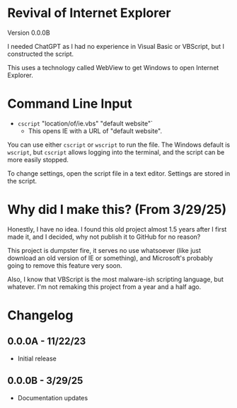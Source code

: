 # Revival of Internet Explorer

Version 0.0.0B

I needed ChatGPT as I had no experience in Visual Basic or VBScript, but I constructed the script.

This uses a technology called WebView to get Windows to open Internet Explorer.

# Command Line Input

- `cscript` "location/of/ie.vbs" "default website"`
    - This opens IE with a URL of "default website".

You can use either `cscript` or `wscript` to run the file. The Windows default is `wscript`, but `cscript` allows logging into the terminal, and the script can be more easily stopped.

To change settings, open the script file in a text editor. Settings are stored in the script.

# Why did I make this? (From 3/29/25)

Honestly, I have no idea. I found this old project almost 1.5 years after I first made it, and I decided, why not publish it to GitHub for no reason?

This project is dumpster fire, it serves no use whatsoever (like just download an old version of IE or something), and Microsoft's probably going to remove this feature very soon.

Also, I know that VBScript is the most malware-ish scripting language, but whatever. I'm not remaking this project from a year and a half ago.

# Changelog

## 0.0.0A - 11/22/23

- Initial release

## 0.0.0B - 3/29/25

- Documentation updates
